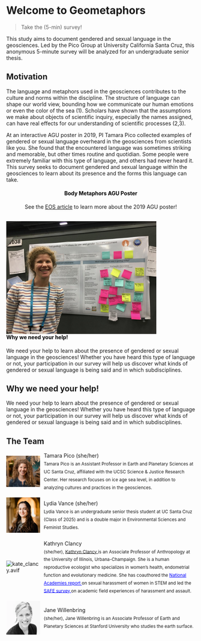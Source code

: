 # Welcome to Geometaphors 

<!-- Global site tag (gtag.js) - Google Analytics -->
<script async src="https://www.googletagmanager.com/gtag/js?id=G-1YZHSGQYW1"></script>
<script>
  window.dataLayer = window.dataLayer || [];
  function gtag(){dataLayer.push(arguments);}
  gtag('js', new Date());

  gtag('config', 'G-1YZHSGQYW1');
</script>
> Take the (5-min) survey!

This study aims to document gendered and sexual language in the geosciences. Led by the Pico Group at University California Santa Cruz, this anonymous 5-minute survey will be analyzed for an undergraduate senior thesis.

## Motivation 
The language and metaphors used in the geosciences contributes to the culture and norms within the discipline. The structure of language can shape our world view, bounding how we communicate our human emotions or even the color of the sea (1). Scholars have shown that the assumptions we make about objects of scientific inquiry, especially the names assigned, can have real effects for our understanding of scientific processes (2,3).

At an interactive AGU poster in 2019, PI Tamara Pico collected examples of gendered or sexual language overheard in the geosciences from scientists like you. She found that the encountered language was sometimes striking and memorable, but other times routine and quotidian. Some people were extremely familiar with this type of language, and others had never heard it. This survey seeks to document gendered and sexual language within the geosciences to learn about its presence and the forms this language can take.
<h4 style="color: black; text-align: center;">Body Metaphors AGU Poster</h4>

<p style="text-align: center;">See the <a href="https://eos.org/articles/body-based-jargon-can-be-harassment-when-it-turns-sexual" target="_blank">EOS article</a> to learn more about the 2019 AGU poster!</p>

<div style="text-align: left; margin-top: 30px;">
  <img src="agu_poster_bodygeo.jpg" alt="Body Metaphors AGU Poster" width="400" style="float: left; margin-right: 20px;">
</div>

<div style="clear: both; margin-top: 30px;">
  <h4 style="color: black;">Why we need your help!</h4>
  <p>We need your help to learn about the presence of gendered or sexual language in the geosciences! Whether you have heard this type of language or not, your participation in our survey will help us discover what kinds of gendered or sexual language is being said and in which subdisciplines.</p>
</div>


## Why we need your help!
We need your help to learn about the presence of gendered or sexual language in the geosciences! Whether you have heard this type of language or not, your participation in our survey will help us discover what kinds of gendered or sexual language is being said and in which subdisciplines.

## The Team

<div style="display: flex; align-items: center; margin-bottom: 20px;">
  <img src="HudsonGazettephoto_sq.jpg" alt="HudsonGazettephoto_sq.jpg" width="90" style="margin-right: 10px;">
  <div>
    Tamara Pico (she/her)<br>
    <sub>  Tamara Pico is an Assistant Professor in Earth and Planetary Sciences at UC Santa Cruz, affiliated with the UCSC Science & Justice Research Center. Her research focuses on ice age sea level, in addition to analyzing cultures and practices in the geosciences.</sub>
  </div>
</div>

<div style="display: flex; align-items: center; margin-bottom: 20px;">
  <img src="lyd.JPG" alt="lyd.JPG" width="90" style="margin-right: 10px;">
  <div>
    Lydia Vance (she/her) <br>
    <sub>Lydia Vance is an undergraduate senior thesis student at UC Santa Cruz (Class of 2025) and is a double major in Environmental Sciences and Feminist Studies. </sub>
  </div>
</div>

<div style="display: flex; align-items: center; margin-bottom: 20px;">
  <img src="kate_clancy.avif" alt="kate_clancy.avif" width="90" style="margin-right: 10px;">
  <div>
    Kathryn Clancy<br>
    <sub> (she/her), <a href="https://clancylabs.com/" target="_blank" > Kathryn Clancy </a>  is an Associate Professor of Anthropology at the University of Illinois, Urbana-Champaign. She is a human reproductive ecologist who specializes in women’s health, endometrial function and evolutionary medicine. She has coauthored the <a href="https://www.nationalacademies.org/our-work/sexual-harassment-in-academia" target="_blank" style="color: blue;"> National Academies report </a> on sexual harassment of women in STEM and led the <a href="https://journals.plos.org/plosone/article?id=10.1371/journal.pone.0102172" target="_blank" style="color: blue;"> SAFE survey </a> on academic field experiences of harassment and assault. </sub>  </sub>
  </div>
</div>

<div style="display: flex; align-items: center; margin-bottom: 20px;">
  <img src="jane-k-willenbring.webp" alt="jane-k-willenbring.webp" width="90" style="margin-right: 10px;">
  <div>
    Jane Willenbring<br>
    <sub> (she/her), Jane Willenbring is an Associate Professor of Earth and Planetary Sciences at Stanford University who studies the earth surface.  </sub>
  </div>
